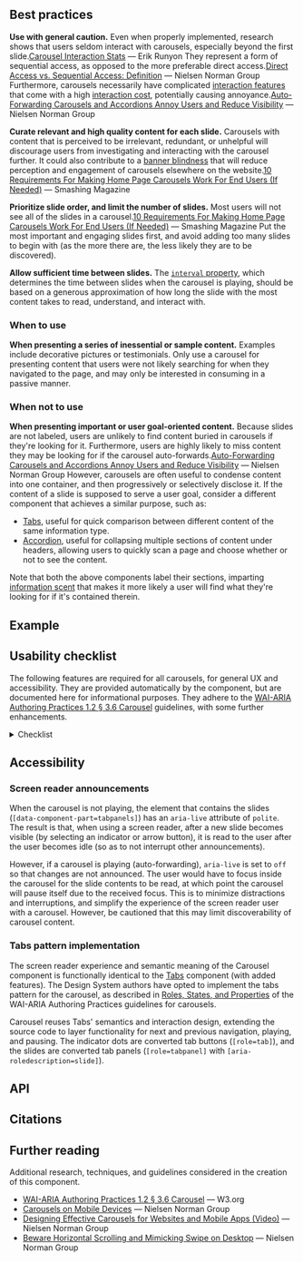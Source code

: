 <!--lead
  Carousels allow multiple pieces of content to occupy a single space by rotating through them one "slide" at a time. They allow users to advance forward or backward, play or pause the auto-cycle, and select specific slides from a row of dots.
lead-->

## Best practices

**Use with general caution.** Even when properly implemented, research shows that users seldom interact with carousels, especially beyond the first slide.<span data-footnote>[Carousel Interaction Stats](https://erikrunyon.com/2013/01/carousel-interaction-stats/) — Erik Runyon</span> They represent a form of sequential access, as opposed to the more preferable direct access.<span data-footnote>[Direct Access vs. Sequential Access: Definition](https://www.nngroup.com/articles/direct-vs-sequential-access/) — Nielsen Norman Group</span> Furthermore, carousels necessarily have complicated [interaction features](#usability-checklist) that come with a high [interaction cost](https://www.nngroup.com/articles/interaction-cost-definition/ "Interaction cost – Nielsen Norman Group"), potentially causing annoyance.<span data-footnote>[Auto-Forwarding Carousels and Accordions Annoy Users and Reduce Visibility](https://www.nngroup.com/articles/auto-forwarding/) — Nielsen Norman Group</span>

**Curate relevant and high quality content for each slide.** Carousels with content that is perceived to be irrelevant, redundant, or unhelpful will discourage users from investigating and interacting with the carousel further. It could also contribute to a [banner blindness](https://www.nngroup.com/articles/tunnel-vision-and-selective-attention/ "Tunnel Vision and Selective Attention – Nielsen Norman Group") that will reduce perception and engagement of carousels elsewhere on the website.<span data-footnote>[10 Requirements For Making Home Page Carousels Work For End Users (If Needed)](https://www.smashingmagazine.com/2016/07/ten-requirements-for-making-home-page-carousels-work-for-end-users/) — Smashing Magazine</span>

**Prioritize slide order, and limit the number of slides.** Most users will not see all of the slides in a carousel.<span data-footnote>[10 Requirements For Making Home Page Carousels Work For End Users (If Needed)](https://www.smashingmagazine.com/2016/07/ten-requirements-for-making-home-page-carousels-work-for-end-users/) — Smashing Magazine</span> Put the most important and engaging slides first, and avoid adding too many slides to begin with (as the more there are, the less likely they are to be discovered).

**Allow sufficient time between slides.** The [`interval` property](#interval-property), which determines the time between slides when the carousel is playing, should be based on a generous approximation of how long the slide with the most content takes to read, understand, and interact with.

### When to use

**When presenting a series of inessential or sample content.** Examples include decorative pictures or testimonials. Only use a carousel for presenting content that users were not likely searching for when they navigated to the page, and may only be interested in consuming in a passive manner.

### When not to use

**When presenting important or user goal-oriented content.** Because slides are not labeled, users are unlikely to find content buried in carousels if they're looking for it. Furthermore, users are highly likely to miss content they may be looking for if the carousel auto-forwards.<span data-footnote>[Auto-Forwarding Carousels and Accordions Annoy Users and Reduce Visibility](https://www.nngroup.com/articles/auto-forwarding/) — Nielsen Norman Group</span> However, carousels are often useful to condense content into one container, and then progressively or selectively disclose it. If the content of a slide is supposed to serve a user goal, consider a different component that achieves a similar purpose, such as:

* [Tabs](/components/tabs), useful for quick comparison between different content of the same information type.
* [Accordion](/components/accordion), useful for collapsing multiple sections of content under headers, allowing users to quickly scan a page and choose whether or not to see the content.

Note that both the above components label their sections, imparting [information scent](https://www.nngroup.com/articles/information-scent/ "Information scent – Nielsen Norman Group") that makes it more likely a user will find what they're looking for if it's contained therein.

## Example

<!--twig
{% embed "@tch/includes/example-box/example-box.html.twig" with {
  examples: {
    "Twig": '{{ include("@tch/components/carousel/carousel.html.twig", {
  heading: "Example carousel",
  slides: [
    {
      content: "Slide 1",
    },
    {
      content: "Slide 2",
    },
    {
      content: "Slide 3",
    },
    {
      content: "Slide 4",
    },
  ],
}) }}',
    "HTML": '<section class="Carousel" data-component="Carousel" aria-roledescription="carousel" data-autoplay="true">
  <header class="Carousel__header">
    <h2 class="Carousel__heading">Example carousel</h2>
    <button class="Button Button--icon-only Button--small Button--round" data-action="expand-collapse" data-component="Button" aria-label="Expand carousel" title="Expand carousel" type="button" aria-controls="example-carousel-carousel-slides">
      <svg xmlns="http://www.w3.org/2000/svg" viewBox="0 0 24 24" fill="none" stroke="currentColor" stroke-width="3" stroke-linecap="square"><path d="m6 10 6 6 6-6"></path></svg>
    </button>
  </header>
  <div role="tablist" class="Carousel__indicators">
    <button role="tab" id="example-carousel-slide-1-button" aria-controls="example-carousel-slide-1-content" class="Carousel__indicator" aria-label="Slide 1 of 4" title="Slide 1 of 4"></button>
    <button role="tab" id="example-carousel-slide-2-button" aria-controls="example-carousel-slide-2-content" class="Carousel__indicator" aria-label="Slide 2 of 4" title="Slide 2 of 4"></button>
    <button role="tab" id="example-carousel-slide-3-button" aria-controls="example-carousel-slide-3-content" class="Carousel__indicator" aria-label="Slide 3 of 4" title="Slide 3 of 4"></button>
    <button role="tab" id="example-carousel-slide-4-button" aria-controls="example-carousel-slide-4-content" class="Carousel__indicator" aria-label="Slide 4 of 4" title="Slide 4 of 4"></button>
  </div>
  <div data-component-part="tabpanels" id="example-carousel-carousel-slides" class="Carousel__slides">
    <div role="tabpanel" id="example-carousel-slide-1-content" aria-labelledby="example-carousel-slide-1-button" aria-roledescription="slide" class="Carousel__slide">
      Slide 1
    </div>
    <div role="tabpanel" id="example-carousel-slide-2-content" aria-labelledby="example-carousel-slide-2-button" aria-roledescription="slide" class="Carousel__slide">
      Slide 2
    </div>
    <div role="tabpanel" id="example-carousel-slide-3-content" aria-labelledby="example-carousel-slide-3-button" aria-roledescription="slide" class="Carousel__slide">
      Slide 3
    </div>
    <div role="tabpanel" id="example-carousel-slide-4-content" aria-labelledby="example-carousel-slide-4-button" aria-roledescription="slide" class="Carousel__slide">
      Slide 4
    </div>
  </div>
  <button class="Button Button--icon-only Button--small Button--round Button--ghost" data-action="play-pause" data-component="Button" aria-label="Pause carousel" title="Pause carousel" type="button" aria-controls="example-carousel-carousel-slides">
    <svg xmlns="http://www.w3.org/2000/svg" viewBox="0 0 24 24" fill="currentColor"><rect x="6" y="4" width="4" height="16"></rect><rect x="14" y="4" width="4" height="16"></rect></svg>
  </button>
  <button class="Button Button--icon-only Button--small Button--round" data-action="previous" data-component="Button" aria-label="Previous slide" title="Previous slide" type="button" aria-controls="example-carousel-carousel-slides">
    <svg xmlns="http://www.w3.org/2000/svg" viewBox="0 0 24 24" fill="none" stroke="currentColor" stroke-width="3" stroke-linecap="square"><path d="m15 18-6-6 6-6"></path></svg>
  </button>
  <button class="Button Button--icon-only Button--small Button--round" data-action="next" data-component="Button" aria-label="Next slide" title="Next slide" type="button" aria-controls="example-carousel-carousel-slides">
    <svg xmlns="http://www.w3.org/2000/svg" viewBox="0 0 24 24" fill="none" stroke="currentColor" stroke-width="3" stroke-linecap="square"><path d="m9 18 6-6-6-6"></path></svg>
  </button>
</section>',
  },
} %}
  {% block result %}
    {{ include("@tch/components/carousel/carousel.html.twig", {
      heading: "Example carousel",
      slides: [
        {
          content: "Slide 1",
        },
        {
          content: "Slide 2",
        },
        {
          content: "Slide 3",
        },
        {
          content: "Slide 4",
        },
      ],
    }) }}
  {% endblock %}
{% endembed %}
twig-->

## Usability checklist

The following features are required for all carousels, for general UX and accessibility. They are provided automatically by the component, but are documented here for informational purposes. They adhere to the [WAI-ARIA Authoring Practices 1.2 &sect; 3.6 Carousel](https://www.w3.org/TR/wai-aria-practices-1.2/#carousel) guidelines, with some further enhancements.

<details>
  <summary>Checklist</summary>
  <div>

1. Basic controls
    1. The carousel advances forward\* one slide when
        1. the "next" button is pressed, or
        1. the right arrow key is pressed while an indicator has keyboard focus, or
        1. the user swipes left or scrolls right inside the slide container (does not recycle)*, or
        1. the carousel is playing.
    1. The carousel advances backward\* one slide when
        1. the "previous" button is pressed, or
        1. the left arrow key is pressed while an indicator has keyboard focus, or
        1. the user swipes right or scrolls left inside the slide container (does not recycle).*
    1. The carousel begins automatically advancing through the slides at a set interval when the "play" button is pressed, then
        1. the "play" button becomes a "pause" button.
    1. The carousel stops advancing through the slides when the "pause" button is pressed, then
        1. the "pause" button becomes a "play" button.
    1. The carousel skips to a specific slide when its associated indicator is selected.
1. Autoplay
    1. The carousel automatically begins playing if `autoplay` prop is set to `true`, "reduced motion" preference is *not* set, *and* the device's primary pointer device can hover (mouse or trackpad).
    1. The carousel is paused by default if `autoplay` prop is set to `false`, "reduced motion" preference is set, *or* the device's primary pointer device cannot hover (touchscreen or stylus).
1. Responsive play state. If playing:
    1. The carousel will temporarily pause itself when any of the following occurs, *and* will resume when they are no longer true *or* when the inverse occurs:
        1. The user hovers over the slide container (mouse or trackpad only).
        1. An element inside the slide container receives keyboard focus.
        1. The carousel is not fully in view (due to scrolling).
        1. The user navigates away from the browser tab or window.
    1. The carousel will permanently pause when any of the following occurs, *until* the user presses the play button:
        1. The user presses the pause button.
        1. The user presses the next or previous buttons.
        1. The user selects an indicator (clicks or navigates using the arrow keys).
        1. The user swipes between slides (`touchstart` event).**

<small>\* Except where otherwise noted, advancing "forward" when the last slide is active means returning to the first slide (recycling); and vice versa, advancing "backward" when the first slide is active means recycling to the last slide.</small>

<small>\** Scrolling (with a mouse or trackpad, as opposed to swiping with a touchscreen) is excluded from triggering a pause, because it inherits the temporary pause scenario of the hover state. The carousel will resume playing when the cursor exits the slide container, a condition that doesn't exist with touchscreen devices.</small>
</div>
</details>

## Accessibility
### Screen reader announcements

When the carousel is not playing, the element that contains the slides (`[data-component-part=tabpanels]`) has an `aria-live` attribute of `polite`. The result is that, when using a screen reader, after a new slide becomes visible (by selecting an indicator or arrow button), it is read to the user after the user becomes idle (so as to not interrupt other announcements).

However, if a carousel is playing (auto-forwarding), `aria-live` is set to `off` so that changes are not announced. The user would have to focus inside the carousel for the slide contents to be read, at which point the carousel will pause itself due to the received focus. This is to minimize distractions and interruptions, and simplify the experience of the screen reader user with a carousel. However, be cautioned that this may limit discoverability of carousel content.

### Tabs pattern implementation

The screen reader experience and semantic meaning of the Carousel component is functionally identical to the [Tabs](/components/tabs) component (with added features). The Design System authors have opted to implement the tabs pattern for the carousel, as described in [Roles, States, and Properties](https://www.w3.org/TR/wai-aria-practices-1.2/#wai-aria-roles-states-and-properties-4) of the WAI-ARIA Authoring Practices guidelines for carousels.

Carousel reuses Tabs' semantics and interaction design, extending the source code to layer functionality for next and previous navigation, playing, and pausing. The indicator dots are converted tab buttons (`[role=tab]`), and the slides are converted tab panels (`[role=tabpanel]` with `[aria-roledescription=slide]`).

## API

<!--twig
{{ include("@tch/includes/api-table/api-table.html.twig", {
  properties: {
    specific: [
      {
        name: "heading",
        type: "string",
        description: "A short but descriptive name for the carousel, placed above the slides.",
        required: "yes",
      },
      {
        name: "heading_level",
        type: "number",
        description: "The <a href='https://developer.mozilla.org/en-US/docs/Web/HTML/Element/Heading_Elements'>HTML heading level</a> (2–6) of the heading, for preserving the carousel's place in the document outline. Defaults to 2.",
        required: "no",
      },
      {
        name: "heading_link",
        type: "string",
        description: "A link for the heading.",
        required: "no",
      },
      {
        name: "autoplay",
        type: "boolean",
        description: "Whether to automatically begin playing the carousel, subject to <a href='#usability-checklist'>conditions</a>. Defaults to true.",
        required: "no",
      },
      {
        name: "interval",
        type: "number",
        description: "The time (in milliseconds) between slide forwarding (when playing). Defaults to 5000 (5 seconds).",
        required: "no",
      },
      {
        name: "slides",
        type: "array",
        description: "An array of objects containing data for each slide.",
        required: "yes",
      },
      {
        name: "slides[].content",
        type: "string",
        description: "The plain text content of the slide. Renders HTML with the <a href='https://twig.symfony.com/doc/2.x/filters/raw.html'><code>raw</code> filter</a>, but otherwise limited to string data. Only required in the absence of <code>slides[].block</code>.",
        required: "no",
      },
      {
        name: "slides[].block",
        type: "string",
        description: "The name of a custom block used as a content slot for rendering Twig code (must be used with an <code>embed</code>). Only required in the absence of <code>slides[].content</code>.",
        required: "no",
      },
    ],
    global: [
      {
        name: "modifiers",
        type: "array",
        description: "Modifiers specific to the accordion component.",
        required: "no",
      },
      {
        name: "custom_classes",
        type: "array",
        description: "Custom classes to add to the component's root element. This may be useful for adding global utilities or custom modifiers.",
        required: "no",
      },
      {
        name: "custom_attributes",
        type: "object",
        description: "An object of key–value pairs where the key is an attribute and the value is an attribute value to add to the component's root element. This may be useful for adding custom JavaScript hooks.",
        required: "no",
      },
    ],
  }
}) }}
twig-->

## Citations
<!--twig {{ include("@tch/components/footnotes/footnotes.html.twig") }} twig-->

<!--
Other design system/pattern library implementations:
https://www.audi.com/ci/en/guides/user-interface/components/slideshow.html
https://ant.design/components/carousel/
https://www.oracle.com/webfolder/ux/mobile/component/carousel.html
https://www.lightningdesignsystem.com/components/carousel/
https://getbootstrap.com/docs/4.3/components/carousel/
https://www.w3.org/TR/wai-aria-practices/#carousel
https://a11y-101.com/development/carousels
-->

## Further reading

Additional research, techniques, and guidelines considered in the creation of this component.

* [WAI-ARIA Authoring Practices 1.2 &sect; 3.6 Carousel](https://www.w3.org/TR/wai-aria-practices-1.2/#carousel) — W3.org
* [Carousels on Mobile Devices](https://www.nngroup.com/articles/mobile-carousels/) — Nielsen Norman Group
* [Designing Effective Carousels for Websites and Mobile Apps (Video)](https://www.nngroup.com/videos/carousels-websites-mobile-apps/) — Nielsen Norman Group
* [Beware Horizontal Scrolling and Mimicking Swipe on Desktop](https://www.nngroup.com/articles/horizontal-scrolling/) — Nielsen Norman Group